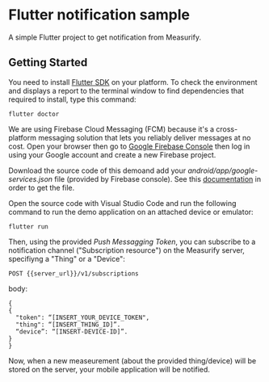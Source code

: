 # Flutter notification sample

A simple Flutter project to get notification from Measurify.

## Getting Started

You need to install [Flutter SDK](https://flutter.dev/docs/get-started/install) on your platform. 
To check the environment and displays a report to the terminal window to find dependencies that required to install, type this command:

```
flutter doctor
```

We are using Firebase Cloud Messaging (FCM) because it's a cross-platform messaging solution that lets you reliably deliver messages at no cost. 
Open your browser then go to [Google Firebase Console](https://console.firebase.google.com/) then log in using your Google account and create a new Firebase project.

Download the source code of this demoand add your *android/app/google-services.json* file (provided by Firebase console). See this [documentation](https://support.google.com/firebase/answer/7015592?hl=en) in order to get the file.

Open the source code with Visual Studio Code and run the following command to run the demo application on an attached device or emulator:

```
flutter run
```

Then, using the provided *Push Messagging Token*, you can subscribe to a notification channel ("Subscription resource") on the Measurify server, specifiyng a "Thing" or a "Device":

```
POST {{server_url}}/v1/subscriptions
```

body:

```
{
{
  "token": “[INSERT_YOUR_DEVICE_TOKEN",
  "thing": “[INSERT_THING_ID]”.
  “device”: “[INSERT-DEVICE-ID]”.
}
}
```

Now, when a new measeurement (about the provided thing/device) will be stored on the server, your mobile application will be notified.
